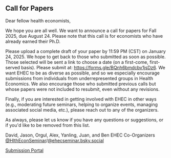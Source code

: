 ## Call for Papers

Dear fellow health economists,

We hope you are all well. We want to announce a call for papers for Fall 2025, due August 24. Please note that this call is for economists who have already earned their Ph.D.

Please upload a complete draft of your paper by 11:59 PM (CST) on January 24, 2025.  We hope to get back to those who submitted as soon as possible. Those selected will be sent a link to choose a date (on a first-come, first-served basis). Please submit at: https://forms.gle/BQnh6bmdcbv1jsDz6.  We want EHEC to be as diverse as possible, and so we especially encourage submissions from individuals from underrepresented groups in Health Economics.   We also encourage those who submitted previous calls but whose papers were not included to resubmit, even without any revisions.

Finally, if you are interested in getting involved with EHEC in other ways (e.g., moderating future seminars, helping to organize events, managing associated social media, etc.), please reach out to any of the organizers.

As always, please let us know if you have any questions or suggestions, or if you'd like to be removed from this list.    

David, Jason, Orgul, Alex, Yanling, Juan, and Ben
EHEC Co-Organizers
[@HlthEconSeminar](https://twitter.com/HlthEconSeminar)/[@ehecseminar.bsky.social](https://bsky.app/profile/ehecseminar.bsky.social)

[Submission Portal](https://forms.gle/BQnh6bmdcbv1jsDz6)
